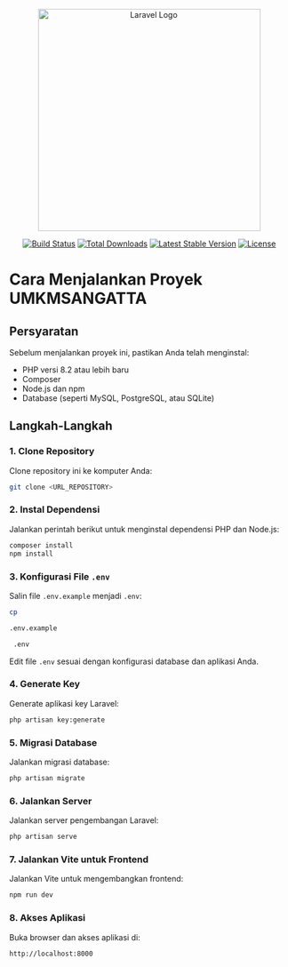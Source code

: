 <p align="center"><a href="https://laravel.com" target="_blank"><img src="https://raw.githubusercontent.com/laravel/art/master/logo-lockup/5%20SVG/2%20CMYK/1%20Full%20Color/laravel-logolockup-cmyk-red.svg" width="400" alt="Laravel Logo"></a></p>

<p align="center">
<a href="https://github.com/laravel/framework/actions"><img src="https://github.com/laravel/framework/workflows/tests/badge.svg" alt="Build Status"></a>
<a href="https://packagist.org/packages/laravel/framework"><img src="https://img.shields.io/packagist/dt/laravel/framework" alt="Total Downloads"></a>
<a href="https://packagist.org/packages/laravel/framework"><img src="https://img.shields.io/packagist/v/laravel/framework" alt="Latest Stable Version"></a>
<a href="https://packagist.org/packages/laravel/framework"><img src="https://img.shields.io/packagist/l/laravel/framework" alt="License"></a>
</p>

# Cara Menjalankan Proyek UMKMSANGATTA

## Persyaratan

Sebelum menjalankan proyek ini, pastikan Anda telah menginstal:

- PHP versi 8.2 atau lebih baru
- Composer
- Node.js dan npm
- Database (seperti MySQL, PostgreSQL, atau SQLite)

## Langkah-Langkah

### 1. Clone Repository

Clone repository ini ke komputer Anda:

```bash
git clone <URL_REPOSITORY>
```

### 2. Instal Dependensi

Jalankan perintah berikut untuk menginstal dependensi PHP dan Node.js:

```bash
composer install
npm install
```

### 3. Konfigurasi File `.env`

Salin file `.env.example` menjadi `.env`:

```bash
cp 

.env.example

 .env
```

Edit file `.env` sesuai dengan konfigurasi database dan aplikasi Anda.

### 4. Generate Key

Generate aplikasi key Laravel:

```bash
php artisan key:generate
```

### 5. Migrasi Database

Jalankan migrasi database:

```bash
php artisan migrate
```

### 6. Jalankan Server

Jalankan server pengembangan Laravel:

```bash
php artisan serve
```

### 7. Jalankan Vite untuk Frontend

Jalankan Vite untuk mengembangkan frontend:

```bash
npm run dev
```

### 8. Akses Aplikasi

Buka browser dan akses aplikasi di:

```
http://localhost:8000
```

```



```

